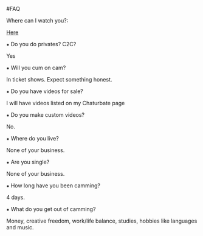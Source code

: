 #FAQ

Where can I watch you?:

<a href="https://chaturbate.com/p/hikari969/" target="_blank" rel="noreferrer noopener">Here</a>

⁕ Do you do privates? C2C?

Yes

⁕ Will you cum on cam?

In ticket shows. Expect something honest.

⁕ Do you have videos for sale?

I will have videos listed on my Chaturbate page

⁕ Do you make custom videos?

No.

⁕ Where do you live?

None of your business.

⁕ Are you single?

None of your business.

⁕ How long have you been camming?

4 days.

⁕ What do you get out of camming?

Money, creative freedom, work/life balance, studies, hobbies like languages and music.
